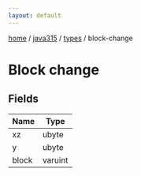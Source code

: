 ```yaml
---
layout: default
---
```


[home](/)  /  [java315](/protocol/java315)  /  [types](/protocol/java315/types)  /  block-change

# Block change

## Fields

Name | Type
---|---
xz | ubyte
y | ubyte
block | varuint

